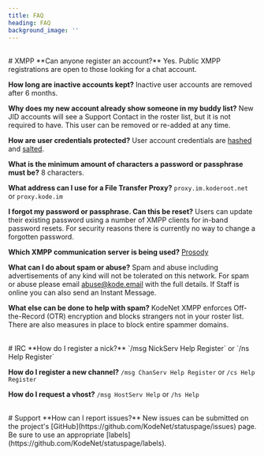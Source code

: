```yaml
---
title: FAQ
heading: FAQ
background_image: ''
---
```

<br>
# XMPP
**Can anyone register an account?**
Yes. Public XMPP registrations are open to those looking for a chat account. 

**How long are inactive accounts kept?**
Inactive user accounts are removed after 6 months.

**Why does my new account already show someone in my buddy list?**
New JID accounts will see a Support Contact in the roster list, but it is not required to have. This user can be removed or re-added at any time.

**How are user credentials protected?**
User account credentials are [hashed](https://en.wikipedia.org/wiki/Cryptographic_hash_function) and [salted](https://en.wikipedia.org/wiki/Salt_(cryptography)). 

**What is the minimum amount of characters a password or passphrase must be?**
 8 characters.
 
**What address can I use for a File Transfer Proxy?**
`proxy.im.koderoot.net` or `proxy.kode.im`

**I forgot my password or passphrase. Can this be reset?**
Users can update their existing password using a number of XMPP clients for in-band password resets. For security reasons there is currently no way to change a forgotten password. 

**Which XMPP communication server is being used?**
[Prosody](https://prosody.im)

**What can I do about spam or abuse?**
Spam and abuse including advertisements of any kind will not be tolerated on this network. For spam or abuse please email abuse@kode.email with the full details. If Staff is online you can also send an Instant Message.

**What else can be done to help with spam?**
KodeNet XMPP enforces Off-the-Record (OTR) encryption and blocks strangers not in your roster list. There are also measures in place to block entire spammer domains.

<br>
# IRC
**How do I register a nick?**
`/msg NickServ Help Register` or `/ns Help Register`

**How do I register a new channel?**
`/msg ChanServ Help Register` or `/cs Help Register`

**How do I request a vhost?**
`/msg HostServ Help` or `/hs Help`

<br>
# Support
**How can I report issues?**
New issues can be submitted on the project's [GitHub](https://github.com/KodeNet/statuspage/issues) page. Be sure to use an appropriate [labels](https://github.com/KodeNet/statuspage/labels).
